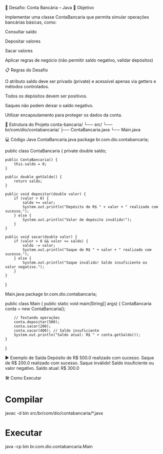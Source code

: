 🏦 Desafio: Conta Bancária – Java
🎯 Objetivo

Implementar uma classe ContaBancaria que permita simular operações bancárias básicas, como:

Consultar saldo

Depositar valores

Sacar valores

Aplicar regras de negócio (não permitir saldo negativo, validar depósitos)

📋 Regras do Desafio

O atributo saldo deve ser privado (private) e acessível apenas via getters e métodos controlados.

Todos os depósitos devem ser positivos.

Saques não podem deixar o saldo negativo.

Utilizar encapsulamento para proteger os dados da conta.

📂 Estrutura do Projeto
conta-bancaria/
└── src/
    └── br/com/dio/contabancaria/
        ├── ContaBancaria.java
        └── Main.java

💻 Código Java
ContaBancaria.java
package br.com.dio.contabancaria;

public class ContaBancaria {
    private double saldo;

    public ContaBancaria() {
        this.saldo = 0;
    }

    public double getSaldo() {
        return saldo;
    }

    public void depositar(double valor) {
        if (valor > 0) {
            saldo += valor;
            System.out.println("Depósito de R$ " + valor + " realizado com sucesso.");
        } else {
            System.out.println("Valor de depósito inválido!");
        }
    }

    public void sacar(double valor) {
        if (valor > 0 && valor <= saldo) {
            saldo -= valor;
            System.out.println("Saque de R$ " + valor + " realizado com sucesso.");
        } else {
            System.out.println("Saque inválido! Saldo insuficiente ou valor negativo.");
        }
    }
}

Main.java
package br.com.dio.contabancaria;

public class Main {
    public static void main(String[] args) {
        ContaBancaria conta = new ContaBancaria();

        // Testando operações
        conta.depositar(500);
        conta.sacar(200);
        conta.sacar(400); // Saldo insuficiente
        System.out.println("Saldo atual: R$ " + conta.getSaldo());
    }
}

▶️ Exemplo de Saída
Depósito de R$ 500.0 realizado com sucesso.
Saque de R$ 200.0 realizado com sucesso.
Saque inválido! Saldo insuficiente ou valor negativo.
Saldo atual: R$ 300.0

🛠 Como Executar
# Compilar
javac -d bin src/br/com/dio/contabancaria/*.java

# Executar
java -cp bin br.com.dio.contabancaria.Main
